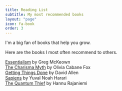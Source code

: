 ```yaml
---
title: Reading List
subtitle: My most recommended books
layout: "page"
icon: fa-book
order: 3
---
```


I'm a big fan of books that help you grow. 

Here are the books I most often recommend to others.


[Essentialism](https://www.amazon.com.au/Essentialism-Disciplined-Pursuit-Greg-McKeown-ebook/dp/B00HELB6XI/) by Greg McKeown<br>
[The Charisma Myth](https://www.amazon.com.au/Charisma-Myth-Master-Personal-Magnetism-ebook/dp/B009AT821G) by Olivia Cabane Fox <br>
[Getting Things Done](https://www.amazon.com.au/Getting-Things-Done-David-Allen-ebook/dp/B00SADYUK0/) by David Allen<br>
[Sapiens](https://www.amazon.com.au/Sapiens-Humankind-Yuval-Noah-Harari/dp/0062316095) by Yuval Noah Harari<br>
[The Quantum Thief](https://www.amazon.com.au/Quantum-Thief-Jean-Flambeur-ebook/dp/B0043M66Y0) by Hannu Rajaniemi<br>